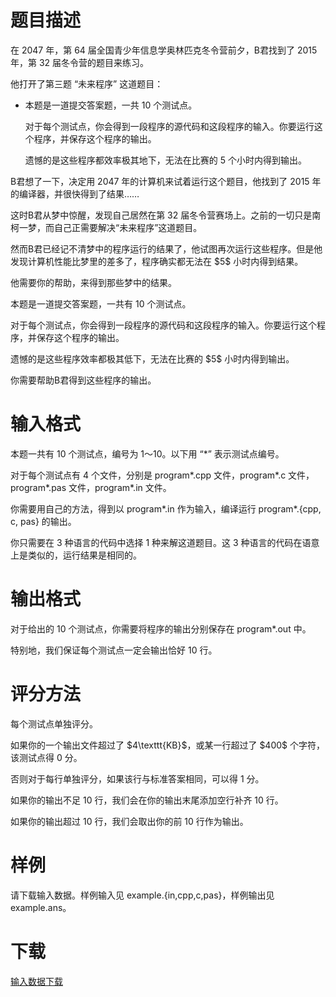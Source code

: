 # 题目描述

<p>在 2047 年，第 64 届全国青少年信息学奥林匹克冬令营前夕，B君找到了 2015 年，第 32 届冬令营的题目来练习。</p>
<p>他打开了第三题 “未来程序” 这道题目：</p>
<ul class="list-group"><li class="list-group-item">
        <p>本题是一道提交答案题，一共 10 个测试点。</p>
        <p>对于每个测试点，你会得到一段程序的源代码和这段程序的输入。你要运行这个程序，并保存这个程序的输出。</p>
        <p>遗憾的是这些程序都效率极其地下，无法在比赛的 5 个小时内得到输出。</p>
    </li>
</ul><p>B君想了一下，决定用 2047 年的计算机来试着运行这个题目，他找到了 2015 年的编译器，并很快得到了结果……</p>
<p>这时B君从梦中惊醒，发现自己居然在第 32 届冬令营赛场上。之前的一切只是南柯一梦，而自己正需要解决“未来程序”这道题目。</p>
<p>然而B君已经记不清梦中的程序运行的结果了，他试图再次运行这些程序。但是他发现计算机性能比梦里的差多了，程序确实都无法在 $5$ 小时内得到结果。</p>
<p>他需要你的帮助，来得到那些梦中的结果。</p>
<p>本题是一道提交答案题，一共有 10 个测试点。</p>
<p>对于每个测试点，你会得到一段程序的源代码和这段程序的输入。你要运行这个程序，并保存这个程序的输出。</p>
<p>遗憾的是这些程序效率都极其低下，无法在比赛的 $5$ 小时内得到输出。</p>
<p>你需要帮助B君得到这些程序的输出。</p>

# 输入格式


<p>本题一共有 10 个测试点，编号为 1～10。以下用 “*” 表示测试点编号。</p>
<p>对于每个测试点有 4 个文件，分别是 program*.cpp 文件，program*.c 文件，program*.pas 文件，program*.in 文件。</p>
<p>你需要用自己的方法，得到以 program*.in 作为输入，编译运行 program*.{cpp, c, pas} 的输出。</p>
<p>你只需要在 3 种语言的代码中选择 1 种来解这道题目。这 3 种语言的代码在语意上是类似的，运行结果是相同的。</p>

# 输出格式


<p>对于给出的 10 个测试点，你需要将程序的输出分别保存在 program*.out 中。</p>
<p>特别地，我们保证每个测试点一定会输出恰好 10 行。</p>

# 评分方法


<p>每个测试点单独评分。</p>
<p>如果你的一个输出文件超过了 $4\texttt{KB}$，或某一行超过了 $400$ 个字符，该测试点得 0 分。</p>
<p>否则对于每行单独评分，如果该行与标准答案相同，可以得 1 分。</p>
<p>如果你的输出不足 10 行，我们会在你的输出末尾添加空行补齐 10 行。</p>
<p>如果你的输出超过 10 行，我们会取出你的前 10 行作为输出。</p>

# 样例


<p>请下载输入数据。样例输入见 example.{in,cpp,c,pas}，样例输出见 example.ans。</p>

# 下载


<p><a href="/download.php?type=problem&amp;id=73">输入数据下载</a></p>
